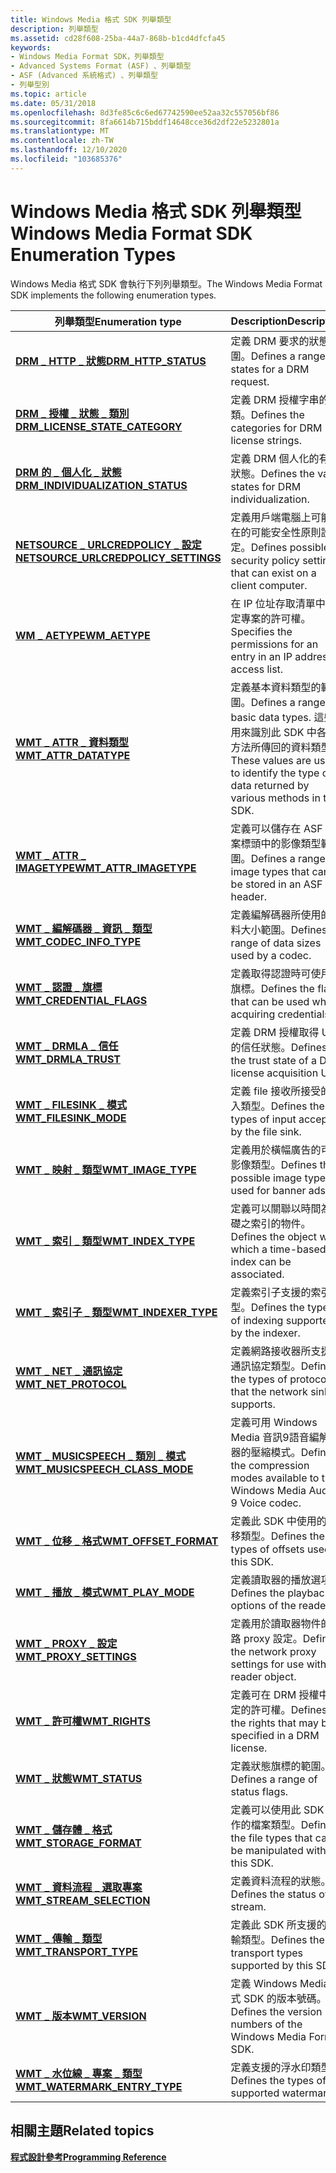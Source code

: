 ```yaml
---
title: Windows Media 格式 SDK 列舉類型
description: 列舉類型
ms.assetid: cd28f608-25ba-44a7-868b-b1cd4dfcfa45
keywords:
- Windows Media Format SDK，列舉類型
- Advanced Systems Format (ASF) 、列舉類型
- ASF (Advanced 系統格式) 、列舉類型
- 列舉型別
ms.topic: article
ms.date: 05/31/2018
ms.openlocfilehash: 8d3fe85c6c6ed67742590ee52aa32c557056bf86
ms.sourcegitcommit: 8fa6614b715bddf14648cce36d2df22e5232801a
ms.translationtype: MT
ms.contentlocale: zh-TW
ms.lasthandoff: 12/10/2020
ms.locfileid: "103685376"
---
```

# <a name="windows-media-format-sdk-enumeration-types"></a><span data-ttu-id="2ec6f-107">Windows Media 格式 SDK 列舉類型</span><span class="sxs-lookup"><span data-stu-id="2ec6f-107">Windows Media Format SDK Enumeration Types</span></span>

<span data-ttu-id="2ec6f-108">Windows Media 格式 SDK 會執行下列列舉類型。</span><span class="sxs-lookup"><span data-stu-id="2ec6f-108">The Windows Media Format SDK implements the following enumeration types.</span></span>



| <span data-ttu-id="2ec6f-109">列舉類型</span><span class="sxs-lookup"><span data-stu-id="2ec6f-109">Enumeration type</span></span>                                                               | <span data-ttu-id="2ec6f-110">Description</span><span class="sxs-lookup"><span data-stu-id="2ec6f-110">Description</span></span>                                                                                                                      |
|--------------------------------------------------------------------------------|----------------------------------------------------------------------------------------------------------------------------------|
| [<span data-ttu-id="2ec6f-111">**DRM \_ HTTP \_ 狀態**</span><span class="sxs-lookup"><span data-stu-id="2ec6f-111">**DRM\_HTTP\_STATUS**</span></span>](drm-http-status.md)                                   | <span data-ttu-id="2ec6f-112">定義 DRM 要求的狀態範圍。</span><span class="sxs-lookup"><span data-stu-id="2ec6f-112">Defines a range of states for a DRM request.</span></span>                                                                                     |
| [<span data-ttu-id="2ec6f-113">**DRM \_ 授權 \_ 狀態 \_ 類別**</span><span class="sxs-lookup"><span data-stu-id="2ec6f-113">**DRM\_LICENSE\_STATE\_CATEGORY**</span></span>](drm-license-state-category.md)            | <span data-ttu-id="2ec6f-114">定義 DRM 授權字串的分類。</span><span class="sxs-lookup"><span data-stu-id="2ec6f-114">Defines the categories for DRM license strings.</span></span>                                                                                  |
| [<span data-ttu-id="2ec6f-115">**DRM 的 \_ 個人化 \_ 狀態**</span><span class="sxs-lookup"><span data-stu-id="2ec6f-115">**DRM\_INDIVIDUALIZATION\_STATUS**</span></span>](drm-individualization-status.md)         | <span data-ttu-id="2ec6f-116">定義 DRM 個人化的有效狀態。</span><span class="sxs-lookup"><span data-stu-id="2ec6f-116">Defines the valid states for DRM individualization.</span></span>                                                                              |
| [<span data-ttu-id="2ec6f-117">**NETSOURCE \_ URLCREDPOLICY \_ 設定**</span><span class="sxs-lookup"><span data-stu-id="2ec6f-117">**NETSOURCE\_URLCREDPOLICY\_SETTINGS**</span></span>](/previous-versions/windows/desktop/api/wmsinternaladminnetsource/ne-wmsinternaladminnetsource-netsource_urlcredpolicy_settings) | <span data-ttu-id="2ec6f-118">定義用戶端電腦上可能存在的可能安全性原則設定。</span><span class="sxs-lookup"><span data-stu-id="2ec6f-118">Defines possible security policy settings that can exist on a client computer.</span></span>                                                   |
| [<span data-ttu-id="2ec6f-119">**WM \_ AETYPE**</span><span class="sxs-lookup"><span data-stu-id="2ec6f-119">**WM\_AETYPE**</span></span>](/previous-versions/windows/desktop/api/Wmsdkidl/ne-wmsdkidl-wm_aetype)                                                | <span data-ttu-id="2ec6f-120">在 IP 位址存取清單中指定專案的許可權。</span><span class="sxs-lookup"><span data-stu-id="2ec6f-120">Specifies the permissions for an entry in an IP address access list.</span></span>                                                             |
| [<span data-ttu-id="2ec6f-121">**WMT \_ ATTR \_ 資料類型**</span><span class="sxs-lookup"><span data-stu-id="2ec6f-121">**WMT\_ATTR\_DATATYPE**</span></span>](/previous-versions/windows/desktop/api/Wmsdkidl/ne-wmsdkidl-wmt_attr_datatype)                               | <span data-ttu-id="2ec6f-122">定義基本資料類型的範圍。</span><span class="sxs-lookup"><span data-stu-id="2ec6f-122">Defines a range of basic data types.</span></span> <span data-ttu-id="2ec6f-123">這些值用來識別此 SDK 中各種方法所傳回的資料類型。</span><span class="sxs-lookup"><span data-stu-id="2ec6f-123">These values are used to identify the type of data returned by various methods in this SDK.</span></span> |
| [<span data-ttu-id="2ec6f-124">**WMT \_ ATTR \_ IMAGETYPE**</span><span class="sxs-lookup"><span data-stu-id="2ec6f-124">**WMT\_ATTR\_IMAGETYPE**</span></span>](/previous-versions/windows/desktop/api/Wmsdkidl/ne-wmsdkidl-wmt_attr_imagetype)                             | <span data-ttu-id="2ec6f-125">定義可以儲存在 ASF 檔案標頭中的影像類型範圍。</span><span class="sxs-lookup"><span data-stu-id="2ec6f-125">Defines a range of image types that can be stored in an ASF file header.</span></span>                                                         |
| [<span data-ttu-id="2ec6f-126">**WMT \_ 編解碼器 \_ 資訊 \_ 類型**</span><span class="sxs-lookup"><span data-stu-id="2ec6f-126">**WMT\_CODEC\_INFO\_TYPE**</span></span>](/previous-versions/windows/desktop/api/Wmsdkidl/ne-wmsdkidl-wmt_codec_info_type)                          | <span data-ttu-id="2ec6f-127">定義編解碼器所使用的資料大小範圍。</span><span class="sxs-lookup"><span data-stu-id="2ec6f-127">Defines a range of data sizes used by a codec.</span></span>                                                                                   |
| [<span data-ttu-id="2ec6f-128">**WMT \_ 認證 \_ 旗標**</span><span class="sxs-lookup"><span data-stu-id="2ec6f-128">**WMT\_CREDENTIAL\_FLAGS**</span></span>](/previous-versions/windows/desktop/api/Wmsdkidl/ne-wmsdkidl-wmt_credential_flags)                         | <span data-ttu-id="2ec6f-129">定義取得認證時可使用的旗標。</span><span class="sxs-lookup"><span data-stu-id="2ec6f-129">Defines the flags that can be used when acquiring credentials.</span></span>                                                                   |
| [<span data-ttu-id="2ec6f-130">**WMT \_ DRMLA \_ 信任**</span><span class="sxs-lookup"><span data-stu-id="2ec6f-130">**WMT\_DRMLA\_TRUST**</span></span>](/previous-versions/windows/desktop/api/wmsdkidl/ne-wmsdkidl-wmt_drmla_trust)                                   | <span data-ttu-id="2ec6f-131">定義 DRM 授權取得 URL 的信任狀態。</span><span class="sxs-lookup"><span data-stu-id="2ec6f-131">Defines the trust state of a DRM license acquisition URL.</span></span>                                                                        |
| [<span data-ttu-id="2ec6f-132">**WMT \_ FILESINK \_ 模式**</span><span class="sxs-lookup"><span data-stu-id="2ec6f-132">**WMT\_FILESINK\_MODE**</span></span>](/previous-versions/windows/desktop/api/wmsdkidl/ne-wmsdkidl-wmt_filesink_mode)                               | <span data-ttu-id="2ec6f-133">定義 file 接收所接受的輸入類型。</span><span class="sxs-lookup"><span data-stu-id="2ec6f-133">Defines the types of input accepted by the file sink.</span></span>                                                                            |
| [<span data-ttu-id="2ec6f-134">**WMT \_ 映射 \_ 類型**</span><span class="sxs-lookup"><span data-stu-id="2ec6f-134">**WMT\_IMAGE\_TYPE**</span></span>](/previous-versions/windows/desktop/api/Wmsdkidl/ne-wmsdkidl-wmt_image_type)                                     | <span data-ttu-id="2ec6f-135">定義用於橫幅廣告的可能影像類型。</span><span class="sxs-lookup"><span data-stu-id="2ec6f-135">Defines the possible image types used for banner ads.</span></span>                                                                            |
| [<span data-ttu-id="2ec6f-136">**WMT \_ 索引 \_ 類型**</span><span class="sxs-lookup"><span data-stu-id="2ec6f-136">**WMT\_INDEX\_TYPE**</span></span>](/previous-versions/windows/desktop/api/wmsdkidl/ne-wmsdkidl-wmt_index_type)                                     | <span data-ttu-id="2ec6f-137">定義可以關聯以時間為基礎之索引的物件。</span><span class="sxs-lookup"><span data-stu-id="2ec6f-137">Defines the object with which a time-based index can be associated.</span></span>                                                              |
| [<span data-ttu-id="2ec6f-138">**WMT \_ 索引子 \_ 類型**</span><span class="sxs-lookup"><span data-stu-id="2ec6f-138">**WMT\_INDEXER\_TYPE**</span></span>](/previous-versions/windows/desktop/api/wmsdkidl/ne-wmsdkidl-wmt_indexer_type)                                 | <span data-ttu-id="2ec6f-139">定義索引子支援的索引類型。</span><span class="sxs-lookup"><span data-stu-id="2ec6f-139">Defines the types of indexing supported by the indexer.</span></span>                                                                          |
| [<span data-ttu-id="2ec6f-140">**WMT \_ NET \_ 通訊協定**</span><span class="sxs-lookup"><span data-stu-id="2ec6f-140">**WMT\_NET\_PROTOCOL**</span></span>](/previous-versions/windows/desktop/api/Wmsdkidl/ne-wmsdkidl-wmt_net_protocol)                                 | <span data-ttu-id="2ec6f-141">定義網路接收器所支援的通訊協定類型。</span><span class="sxs-lookup"><span data-stu-id="2ec6f-141">Defines the types of protocols that the network sink supports.</span></span>                                                                   |
| [<span data-ttu-id="2ec6f-142">**WMT \_ MUSICSPEECH \_ 類別 \_ 模式**</span><span class="sxs-lookup"><span data-stu-id="2ec6f-142">**WMT\_MUSICSPEECH\_CLASS\_MODE**</span></span>](/previous-versions/windows/desktop/api/wmsdkidl/ne-wmsdkidl-wmt_musicspeech_class_mode)            | <span data-ttu-id="2ec6f-143">定義可用 Windows Media 音訊9語音編解碼器的壓縮模式。</span><span class="sxs-lookup"><span data-stu-id="2ec6f-143">Defines the compression modes available to the Windows Media Audio 9 Voice codec.</span></span>                                                |
| [<span data-ttu-id="2ec6f-144">**WMT \_ 位移 \_ 格式**</span><span class="sxs-lookup"><span data-stu-id="2ec6f-144">**WMT\_OFFSET\_FORMAT**</span></span>](/previous-versions/windows/desktop/api/wmsdkidl/ne-wmsdkidl-wmt_offset_format)                               | <span data-ttu-id="2ec6f-145">定義此 SDK 中使用的位移類型。</span><span class="sxs-lookup"><span data-stu-id="2ec6f-145">Defines the types of offsets used in this SDK.</span></span>                                                                                   |
| [<span data-ttu-id="2ec6f-146">**WMT \_ 播放 \_ 模式**</span><span class="sxs-lookup"><span data-stu-id="2ec6f-146">**WMT\_PLAY\_MODE**</span></span>](/previous-versions/windows/desktop/api/Wmsdkidl/ne-wmsdkidl-wmt_play_mode)                                       | <span data-ttu-id="2ec6f-147">定義讀取器的播放選項。</span><span class="sxs-lookup"><span data-stu-id="2ec6f-147">Defines the playback options of the reader.</span></span>                                                                                      |
| [<span data-ttu-id="2ec6f-148">**WMT \_ PROXY \_ 設定**</span><span class="sxs-lookup"><span data-stu-id="2ec6f-148">**WMT\_PROXY\_SETTINGS**</span></span>](/previous-versions/windows/desktop/api/Wmsdkidl/ne-wmsdkidl-wmt_proxy_settings)                             | <span data-ttu-id="2ec6f-149">定義用於讀取器物件的網路 proxy 設定。</span><span class="sxs-lookup"><span data-stu-id="2ec6f-149">Defines the network proxy settings for use with a reader object.</span></span>                                                                 |
| [<span data-ttu-id="2ec6f-150">**WMT \_ 許可權**</span><span class="sxs-lookup"><span data-stu-id="2ec6f-150">**WMT\_RIGHTS**</span></span>](/previous-versions/windows/desktop/api/Wmsdkidl/ne-wmsdkidl-wmt_rights)                                              | <span data-ttu-id="2ec6f-151">定義可在 DRM 授權中指定的許可權。</span><span class="sxs-lookup"><span data-stu-id="2ec6f-151">Defines the rights that may be specified in a DRM license.</span></span>                                                                       |
| [<span data-ttu-id="2ec6f-152">**WMT \_ 狀態**</span><span class="sxs-lookup"><span data-stu-id="2ec6f-152">**WMT\_STATUS**</span></span>](/previous-versions/windows/desktop/api/Wmsdkidl/ne-wmsdkidl-wmt_status)                                              | <span data-ttu-id="2ec6f-153">定義狀態旗標的範圍。</span><span class="sxs-lookup"><span data-stu-id="2ec6f-153">Defines a range of status flags.</span></span>                                                                                                 |
| [<span data-ttu-id="2ec6f-154">**WMT \_ 儲存體 \_ 格式**</span><span class="sxs-lookup"><span data-stu-id="2ec6f-154">**WMT\_STORAGE\_FORMAT**</span></span>](/previous-versions/windows/desktop/api/wmsdkidl/ne-wmsdkidl-wmt_storage_format)                             | <span data-ttu-id="2ec6f-155">定義可以使用此 SDK 操作的檔案類型。</span><span class="sxs-lookup"><span data-stu-id="2ec6f-155">Defines the file types that can be manipulated with this SDK.</span></span>                                                                    |
| [<span data-ttu-id="2ec6f-156">**WMT \_ 資料流程 \_ 選取專案**</span><span class="sxs-lookup"><span data-stu-id="2ec6f-156">**WMT\_STREAM\_SELECTION**</span></span>](/previous-versions/windows/desktop/api/Wmsdkidl/ne-wmsdkidl-wmt_stream_selection)                         | <span data-ttu-id="2ec6f-157">定義資料流程的狀態。</span><span class="sxs-lookup"><span data-stu-id="2ec6f-157">Defines the status of a stream.</span></span>                                                                                                  |
| [<span data-ttu-id="2ec6f-158">**WMT \_ 傳輸 \_ 類型**</span><span class="sxs-lookup"><span data-stu-id="2ec6f-158">**WMT\_TRANSPORT\_TYPE**</span></span>](/previous-versions/windows/desktop/api/wmsdkidl/ne-wmsdkidl-wmt_transport_type)                             | <span data-ttu-id="2ec6f-159">定義此 SDK 所支援的傳輸類型。</span><span class="sxs-lookup"><span data-stu-id="2ec6f-159">Defines the transport types supported by this SDK.</span></span>                                                                               |
| [<span data-ttu-id="2ec6f-160">**WMT \_ 版本**</span><span class="sxs-lookup"><span data-stu-id="2ec6f-160">**WMT\_VERSION**</span></span>](/previous-versions/windows/desktop/api/Wmsdkidl/ne-wmsdkidl-wmt_version)                                            | <span data-ttu-id="2ec6f-161">定義 Windows Media 格式 SDK 的版本號碼。</span><span class="sxs-lookup"><span data-stu-id="2ec6f-161">Defines the version numbers of the Windows Media Format SDK.</span></span>                                                                     |
| [<span data-ttu-id="2ec6f-162">**WMT \_ 水位線 \_ 專案 \_ 類型**</span><span class="sxs-lookup"><span data-stu-id="2ec6f-162">**WMT\_WATERMARK\_ENTRY\_TYPE**</span></span>](/previous-versions/windows/desktop/api/wmsdkidl/ne-wmsdkidl-wmt_watermark_entry_type)                | <span data-ttu-id="2ec6f-163">定義支援的浮水印類型。</span><span class="sxs-lookup"><span data-stu-id="2ec6f-163">Defines the types of supported watermarks.</span></span>                                                                                       |



 

## <a name="related-topics"></a><span data-ttu-id="2ec6f-164">相關主題</span><span class="sxs-lookup"><span data-stu-id="2ec6f-164">Related topics</span></span>

<dl> <dt>

[<span data-ttu-id="2ec6f-165">**程式設計參考**</span><span class="sxs-lookup"><span data-stu-id="2ec6f-165">**Programming Reference**</span></span>](programming-reference.md)
</dt> </dl>

 

 




